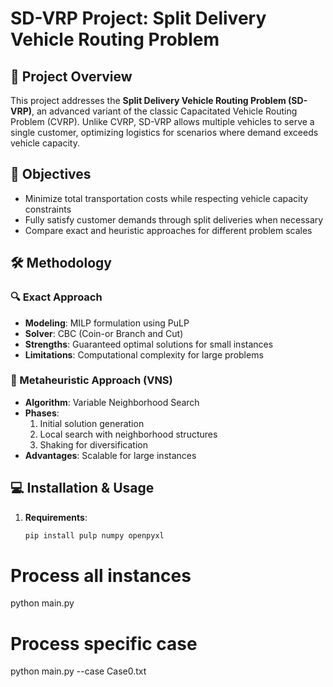 # SD-VRP Project: Split Delivery Vehicle Routing Problem

## 📌 Project Overview
This project addresses the **Split Delivery Vehicle Routing Problem (SD-VRP)**, an advanced variant of the classic Capacitated Vehicle Routing Problem (CVRP). Unlike CVRP, SD-VRP allows multiple vehicles to serve a single customer, optimizing logistics for scenarios where demand exceeds vehicle capacity.

## 🎯 Objectives
- Minimize total transportation costs while respecting vehicle capacity constraints
- Fully satisfy customer demands through split deliveries when necessary
- Compare exact and heuristic approaches for different problem scales

## 🛠️ Methodology

### 🔍 Exact Approach
- **Modeling**: MILP formulation using PuLP
- **Solver**: CBC (Coin-or Branch and Cut)
- **Strengths**: Guaranteed optimal solutions for small instances
- **Limitations**: Computational complexity for large problems

### 🧠 Metaheuristic Approach (VNS)
- **Algorithm**: Variable Neighborhood Search
- **Phases**:
  1. Initial solution generation
  2. Local search with neighborhood structures
  3. Shaking for diversification
- **Advantages**: Scalable for large instances


## 💻 Installation & Usage
1. **Requirements**:
   ```bash
   pip install pulp numpy openpyxl

# Process all instances
python main.py

# Process specific case
python main.py --case Case0.txt   
